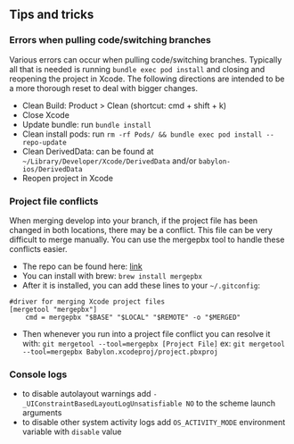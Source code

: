 ## Tips and tricks

### Errors when pulling code/switching branches
Various errors can occur when pulling code/switching branches. 
Typically all that is needed is running `bundle exec pod install` and closing
and reopening the project in Xcode. The following directions are
intended to be a more thorough reset to deal with bigger changes.

- Clean Build: Product > Clean (shortcut: cmd + shift + k)
- Close Xcode
- Update bundle: run `bundle install`
- Clean install pods: run `rm -rf Pods/ && bundle exec pod install --repo-update`
- Clean DerivedData: can be found at
`~/Library/Developer/Xcode/DerivedData` and/or `babylon-ios/DerivedData`
- Reopen project in Xcode

### Project file conflicts
When merging develop into your branch, if the project file has been changed in both locations, there may be a conflict. This file can be very difficult to merge manually. You can use the mergepbx tool to handle these conflicts easier.

- The repo can be found here: [link](https://github.com/simonwagner/mergepbx)
- You can install with brew: `brew install mergepbx`
- After it is installed, you can add these lines to your `~/.gitconfig`:
```
#driver for merging Xcode project files
[mergetool "mergepbx"]
	cmd = mergepbx "$BASE" "$LOCAL" "$REMOTE" -o "$MERGED"
```
- Then whenever you run into a project file conflict you can resolve it with:
`git mergetool --tool=mergepbx [Project File]`
ex: `git mergetool --tool=mergepbx Babylon.xcodeproj/project.pbxproj`


### Console logs

- to disable autolayout warnings add `-_UIConstraintBasedLayoutLogUnsatisfiable NO` to the scheme launch arguments
- to disable other system activity logs add `OS_ACTIVITY_MODE` environment variable with `disable` value

